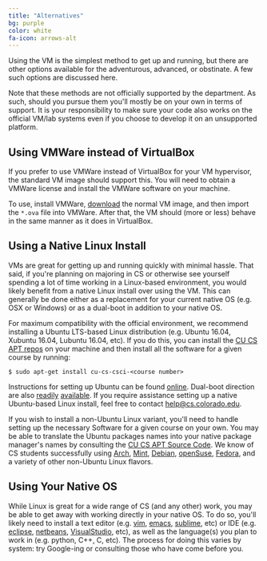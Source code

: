 ```yaml
---
title: "Alternatives"
bg: purple
color: white
fa-icon: arrows-alt
---
```


Using the VM is the simplest method to get up and running, but there
are other options available for the adventurous, advanced, or
obstinate. A few such options are discussed here.

Note that these methods are not officially supported by the
department. As such, should you pursue them you'll mostly be on your
own in terms of support. It is your responsibility to make sure your
code also works on the official VM/lab systems even if you choose to
develop it on an unsupported platform.

## Using VMWare instead of VirtualBox

If you prefer to use VMWare instead of VirtualBox for your VM
hypervisor, the standard VM image should support this. You will need
to obtain a VMWare license and install the VMWare software on your
machine.

To use, install VMWare, [download](#obtain) the normal VM image, and
then import the `*.ova` file into VMWare. After that, the VM should
(more or less) behave in the same manner as it does in VirtualBox.

## Using a Native Linux Install

VMs are great for getting up and running quickly with minimal
hassle. That said, if you're planning on majoring in CS or otherwise
see yourself spending a lot of time working in a Linux-based
environment, you would likely benefit from a native Linux install over
using the VM. This can generally be done either as a replacement for your
current native OS (e.g. OSX or Windows) or as a dual-boot in addition
to your native OS.

For maximum compatibility with the official environment, we recommend
installing a Ubuntu LTS-based Linux distribution (e.g. Ubuntu 16.04,
Xubuntu 16.04, Lubuntu 16.04, etc). If you do this, you can install
the [CU CS APT repos](https://apt.cs.colorado.edu) on your machine and
then install all the software for a given course by running:

`$ sudo apt-get install cu-cs-csci-<course number>`

Instructions for setting up Ubuntu can be found
[online](http://www.ubuntu.com/download/desktop/install-ubuntu-desktop). Dual-boot
direction are also
[readily](https://help.ubuntu.com/community/DualBoot/MacOSX)
[available](https://help.ubuntu.com/community/WindowsDualBoot). If you
require assistance setting up a native Ubuntu-based Linux install, feel free
to contact [help@cs.colorado.edu](mailto:help@cs.colorado.edu).

If you wish to install a non-Ubuntu Linux variant, you'll need to
handle setting up the necessary Software for a given course on your
own. You may be able to translate the Ubuntu packages names into your
native package manager's names by consulting the [CU CS APT Source
Code](https://github.com/asayler/cu-cs-apt-packages). We know of CS
students successfully using [Arch](https://www.archlinux.org/),
[Mint](http://www.linuxmint.com/), [Debian](https://www.debian.org/),
[openSuse](https://www.opensuse.org/en/),
[Fedora](https://getfedora.org/), and a variety of other non-Ubuntu
Linux flavors.

## Using Your Native OS

While Linux is great for a wide range of CS (and any other) work, you
may be able to get away with working directly in your native OS. To do
so, you'll likely need to install a text editor
(e.g. [vim](http://www.vim.org/),
[emacs](http://www.gnu.org/software/emacs/),
[sublime](http://www.sublimetext.com/), etc) or IDE
(e.g. [eclipse](https://eclipse.org/),
[netbeans](https://netbeans.org/),
[VisualStudio](http://www.visualstudio.com/), etc), as well as the
language(s) you plan to work in (e.g. python, C++, C, etc). The process
for doing this varies by system: try Google-ing or consulting those
who have come before you.
